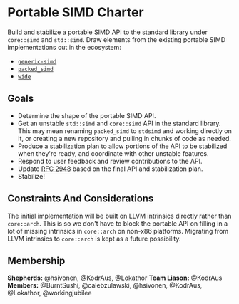 # Portable SIMD Charter

Build and stabilize a portable SIMD API to the standard library under `core::simd` and `std::simd`.
Draw elements from the existing portable SIMD implementations out in the ecosystem:

- [`generic-simd`]
- [`packed_simd`]
- [`wide`]

## Goals

- Determine the shape of the portable SIMD API.
- Get an unstable `std::simd` and `core::simd` API in the standard library.
This may mean renaming `packed_simd` to `stdsimd` and working directly on it, or creating a new repository and pulling in chunks of code as needed.
- Produce a stabilization plan to allow portions of the API to be stabilized when they're ready, and coordinate with other unstable features.
- Respond to user feedback and review contributions to the API.
- Update [RFC 2948] based on the final API and stabilization plan.
- Stabilize!

## Constraints And Considerations

The initial implementation will be built on LLVM intrinsics directly rather than `core::arch`.
This is so we don't have to block the portable API on filling in a lot of missing intrinsics in `core::arch` on non-x86 platforms.
Migrating from LLVM intrinsics to `core::arch` is kept as a future possibility.

## Membership

**Shepherds:** @hsivonen, @KodrAus, @Lokathor
**Team Liason:** @KodrAus
**Members:** @BurntSushi, @calebzulawski, @hsivonen, @KodrAus, @Lokathor, @workingjubilee

[`packed_simd`]: https://github.com/rust-lang/packed_simd
[`wide`]: https://github.com/Lokathor/wide
[`generic-simd`]: https://github.com/calebzulawski/generic-simd
[RFC 2948]: https://github.com/rust-lang/rfcs/pull/2948
